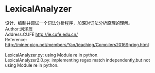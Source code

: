# LexicalAnalyzer
设计、编制并调试一个词法分析程序，加深对词法分析原理的理解。
<br>
Author:刘泽辰
<br>
Address:CUFE http://ie.cufe.edu.cn/
<br>
Reference: http://miner.picp.net/members/Yan/teaching/Compilers2016Spring.html
<br>
<br>
LexicalAnalyzer.py: using Module re in python.<br>
LexicalAnalyzer2.0.py: implementing regex match independently,but not using Module re in python.<br>
